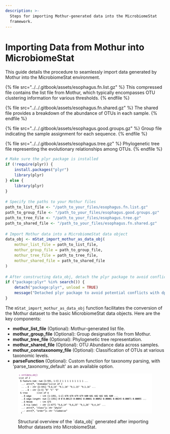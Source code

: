 ```yaml
---
description: >-
  Steps for importing Mothur-generated data into the MicrobiomeStat
  framework.
---
```


# Importing Data from Mothur into MicrobiomeStat

This guide details the procedure to seamlessly import data generated by Mothur into the MicrobiomeStat environment.

{% file src="../../.gitbook/assets/esophagus.fn.list.gz" %}
This compressed file contains the list file from Mothur, which typically encompasses OTU clustering information for various thresholds.
{% endfile %}

{% file src="../../.gitbook/assets/esophagus.fn.shared.gz" %}
The shared file provides a breakdown of the abundance of OTUs in each sample.
{% endfile %}

{% file src="../../.gitbook/assets/esophagus.good.groups.gz" %}
Group file indicating the sample assignment for each sequence.
{% endfile %}

{% file src="../../.gitbook/assets/esophagus.tree.gz" %}
Phylogenetic tree file representing the evolutionary relationships among OTUs.
{% endfile %}

```r
# Make sure the plyr package is installed
if (!require(plyr)) {
    install.packages("plyr")
    library(plyr)
} else {
    library(plyr)
}

# Specify the paths to your Mothur files
path_to_list_file <- "/path_to_your_files/esophagus.fn.list.gz"
path_to_group_file <- "/path_to_your_files/esophagus.good.groups.gz"
path_to_tree_file <- "/path_to_your_files/esophagus.tree.gz"
path_to_shared_file <- "/path_to_your_files/esophagus.fn.shared.gz"

# Import Mothur data into a MicrobiomeStat data object
data_obj <- mStat_import_mothur_as_data_obj(
    mothur_list_file = path_to_list_file,
    mothur_group_file = path_to_group_file,
    mothur_tree_file = path_to_tree_file,
    mothur_shared_file = path_to_shared_file
)

# After constructing data_obj, detach the plyr package to avoid conflicts with dplyr
if ("package:plyr" %in% search()) {
    detach("package:plyr", unload = TRUE)
    message("Detached plyr package to avoid potential conflicts with dplyr.")
}
```

The `mStat_import_mothur_as_data_obj` function facilitates the conversion of the Mothur dataset to the basic MicrobiomeStat data objects. Here are the key components:

* **mothur\_list\_file** (Optional): Mothur-generated list file.
* **mothur\_group\_file** (Optional): Group designation file from Mothur.
* **mothur\_tree\_file** (Optional): Phylogenetic tree representation.
* **mothur\_shared\_file** (Optional): OTU Abundance data across samples.
* **mothur\_constaxonomy\_file** (Optional): Classification of OTUs at various taxonomic levels.
* **parseFunction** (Optional): Custom function for taxonomy parsing, with 'parse\_taxonomy\_default' as an available option.



<figure><img src="../../.gitbook/assets/Screenshot 2023-10-10 at 16.27.19.png" alt=""><figcaption><p>Structural overview of the `data_obj` generated after importing Mothur datasets into MicrobiomeStat.</p></figcaption></figure>

